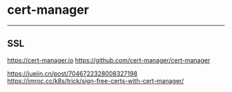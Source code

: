 
# cert-manager

---

## SSL

<https://cert-manager.io>
<https://github.com/cert-manager/cert-manager>

<https://juejin.cn/post/7046722328008327198>
<https://imroc.cc/k8s/trick/sign-free-certs-with-cert-manager/>

